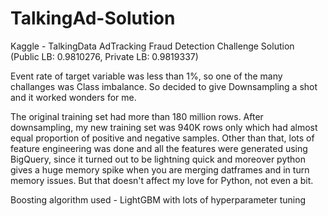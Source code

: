 # TalkingAd-Solution
Kaggle - TalkingData AdTracking Fraud Detection Challenge Solution (Public LB: 0.9810276, Private LB: 0.9819337)

Event rate of target variable was less than 1%, so one of the many challanges was Class imbalance. So decided to give Downsampling a shot and it worked wonders for me.

The original training set had more than 180 million rows. After downsampling, my new training set was 940K rows only which had almost equal proportion of positive and negative samples. Other than that, lots of feature engineering was done and all the  features were generated using BigQuery, since it turned out to be lightning quick and moreover python gives a huge memory spike when you are merging datframes and in turn memory issues. But that doesn't affect my love for Python, not even a bit.

Boosting algorithm used - LightGBM with lots of hyperparameter tuning


